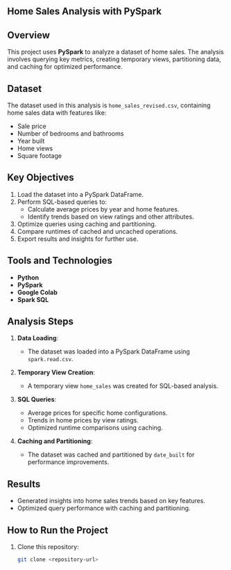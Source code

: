## Home Sales Analysis with PySpark

## Overview
This project uses **PySpark** to analyze a dataset of home sales. The analysis involves querying key metrics, creating temporary views, partitioning data, and caching for optimized performance.

## Dataset
The dataset used in this analysis is `home_sales_revised.csv`, containing home sales data with features like:
- Sale price
- Number of bedrooms and bathrooms
- Year built
- Home views
- Square footage

## Key Objectives
1. Load the dataset into a PySpark DataFrame.
2. Perform SQL-based queries to:
   - Calculate average prices by year and home features.
   - Identify trends based on view ratings and other attributes.
3. Optimize queries using caching and partitioning.
4. Compare runtimes of cached and uncached operations.
5. Export results and insights for further use.

## Tools and Technologies
- **Python**
- **PySpark**
- **Google Colab**
- **Spark SQL**

## Analysis Steps
1. **Data Loading**:
   - The dataset was loaded into a PySpark DataFrame using `spark.read.csv`.

2. **Temporary View Creation**:
   - A temporary view `home_sales` was created for SQL-based analysis.

3. **SQL Queries**:
   - Average prices for specific home configurations.
   - Trends in home prices by view ratings.
   - Optimized runtime comparisons using caching.

4. **Caching and Partitioning**:
   - The dataset was cached and partitioned by `date_built` for performance improvements.

## Results
- Generated insights into home sales trends based on key features.
- Optimized query performance with caching and partitioning.

## How to Run the Project
1. Clone this repository:
   ```bash
   git clone <repository-url>
